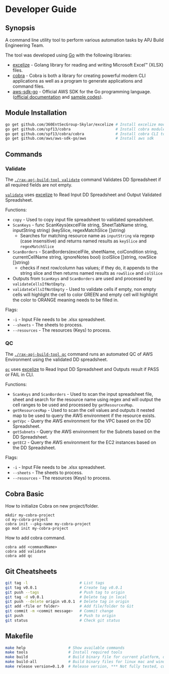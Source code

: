 # Developer Guide

## Synopsis

A command line utility tool to perform various automation tasks by APJ Build Engineering Team.

The tool was developed using [Go](https://golang.org/) with the following libraries:
- [excelize](https://github.com/360EntSecGroup-Skylar/excelize) - Golang library for reading and writing Microsoft Excel™ (XLSX) files.
- [cobra](https://github.com/spf13/cobra) - Cobra is both a library for creating powerful modern CLI applications as well as a program to generate applications and command files.
- [aws-sdk-go](https://github.com/aws/aws-sdk-go/) - Official AWS SDK for the Go programming language. ([official documentation](https://docs.aws.amazon.com/sdk-for-go/index.html) and [sample codes](https://github.com/awsdocs/aws-doc-sdk-examples/tree/master/go/example_code)).

## Module Installation

```bash
go get github.com/360EntSecGroup-Skylar/excelize # Install excelize module
go get github.com/spf13/cobra                    # Install cobra module
go get github.com/spf13/cobra/cobra              # Install cobra CLI tool
go get github.com/aws/aws-sdk-go/aws             # Install aws sdk
```

## Commands

### Validate

The [`./rax-apj-build-tool validate`](../cmd/validate.go) command Validates DD Spreadsheet if all required fields are not empty.

[`validate`](../cmd/validate.go) uses [excelize](https://github.com/360EntSecGroup-Skylar/excelize) to Read Input DD Spreadsheet and Output Validated Spreadsheet.

Functions:

- `copy` - Used to copy input file spreadsheet to validated spreadsheet.
- `ScanKeys`  - func ScanKeys(excelFile string, SheetTabName string, inputString string) (keySlice, regexMatchSlice []string) 
  - Searches for matching resource name as `inputString` via regexp (case insensitive) and returns named results as `keySlice` and `regexMatchSlice`  
- `ScanBorders` - ScanBorders(excelFile, sheetName, colCondition string, currentCellName string, ignoreNotes bool) (colSlice []string, rowSlice []string)
  - checks if next row/column has values; if they do, it appends to the string slice and then returns named results as `rowSlice` and `colSlice`
-  Outputs from `ScanKeys` and `ScanBorders` are  used and processed by `validateCellsIfNotEmpty`.
- `validateCellsIfNotEmpty` - Used to validate cells if empty, non empty cells will highlight the cell to color GREEN and empty cell will highlight the color to ORANGE meaning needs to be filled in.

Flags:

- `-i` - Input File needs to be .xlsx spreadsheet.
- `--sheets` - The sheets to process.
- `--resources` - The resources (Keys) to process.

### QC

The [`./rax-apj-build-tool qc`](../cmd/qc.go) command runs an automated QC of AWS Environment using the validated DD spreadsheet.

[`qc`](../cmd/qc.go) uses [excelize](https://github.com/360EntSecGroup-Skylar/excelize) to Read Input DD Spreadsheet and Outputs result if PASS or FAIL in CLI.

Functions:

- `ScanKeys` and `ScanBorders` - Used to scan the input spreadsheet file, sheet and search for the resource name using regex and will output the cell ranges to be used and processed by `getResourcesMap`.
- `getResourcesMap` - Used to scan the cell values and outputs it nested map to be used to query the AWS environment if the resource exists.
- `getVpc` - Query the AWS environment for the VPC based on the DD Spreadsheet.
- `getSubnets` - Query the AWS environment for the Subnets based on the DD Spreadsheet.
- `getEC2` - Query the AWS environment for the EC2 instances based on the DD Spreadsheet.

Flags:

- `-i` - Input File needs to be .xlsx spreadsheet.
- `--sheets` - The sheets to process.
- `--resources` - The resources (Keys) to process.

## Cobra Basic

How to initialize Cobra on new project/folder.

```
mkdir my-cobra-project
cd my-cobra-project
cobra init --pkg-name my-cobra-project
go mod init my-cobra-project
```

How to add cobra command.

```
cobra add <commandName>
cobra add validate
cobra add qc
```

## Git Cheatsheets

```bash
git tag -l                       # List tags
git tag v0.0.1                   # Create tag v0.0.1
git push --tags                  # Push tag to origin
git tag -d v0.0.1                # Delete tag in local
git push --delete origin v0.0.1  # Delete tag in origin
git add <file or folder>         # Add file/folder to Git
git commit -m <commit message>   # Commit change
git push                         # Push to origin
git status                       # Check git status
```

## Makefile

```bash
make help                   # Show available commands
make tools                  # Install required tools
make build                  # Build binary file for current platform, output will be stored in ./bin/
make build-all              # Build binary files for linux mac and windows platform, output will be stored in ./bin/
make release version=0.1.0  # Release version, *** Not fully tested, currently not working on Mac ***
```
